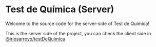 # Test de Química (Server)

Welcome to the source code for the server-side of Test de Química!

This is the server side of the project, you can check the client side in [@iriosarroyo/testDeQuimica](@iriosarroyo/testDeQuimicaServer)